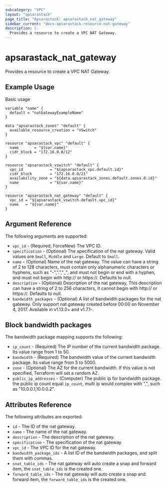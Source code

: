 ```yaml
---
subcategory: "VPC"
layout: "apsarastack"
page_title: "Apsarastack: apsarastack_nat_gateway"
sidebar_current: "docs-apsarastack-resource-nat-gateway"
description: |-
  Provides a resource to create a VPC NAT Gateway.
---
```


# apsarastack\_nat\_gateway

Provides a resource to create a VPC NAT Gateway.


## Example Usage

Basic usage

```
variable "name" {
  default = "natGatewayExampleName"
}

data "apsarastack_zones" "default" {
  available_resource_creation = "VSwitch"
}

resource "apsarastack_vpc" "default" {
  name       = "${var.name}"
  cidr_block = "172.16.0.0/12"
}

resource "apsarastack_vswitch" "default" {
  vpc_id            = "${apsarastack_vpc.default.id}"
  cidr_block        = "172.16.0.0/21"
  availability_zone = "${data.apsarastack_zones.default.zones.0.id}"
  name              = "${var.name}"
}

resource "apsarastack_nat_gateway" "default" {
  vpc_id = "${apsarastack_vswitch.default.vpc_id}"
  name   = "${var.name}"
}
```

## Argument Reference

The following arguments are supported:

* `vpc_id` - (Required, ForceNew) The VPC ID.
* `specification` - (Optional) The specification of the nat gateway. Valid values are `Small`, `Middle` and `Large`. Default to `Small`. 
* `name` - (Optional) Name of the nat gateway. The value can have a string of 2 to 128 characters, must contain only alphanumeric characters or hyphens, such as "-",".","_", and must not begin or end with a hyphen, and must not begin with http:// or https://. Defaults to null.
* `description` - (Optional) Description of the nat gateway, This description can have a string of 2 to 256 characters, It cannot begin with http:// or https://. Defaults to null.
* `bandwidth_packages` - (Optional) A list of bandwidth packages for the nat gateway. Only support nat gateway created before 00:00 on November 4, 2017. Available in v1.13.0+ and v1.7.1-.

## Block bandwidth packages
The bandwidth package mapping supports the following:

* `ip_count` - (Required) The IP number of the current bandwidth package. Its value range from 1 to 50.
* `bandwidth` - (Required) The bandwidth value of the current bandwidth package. Its value range from 5 to 5000.
* `zone` - (Optional) The AZ for the current bandwidth. If this value is not specified, Terraform will set a random AZ.
* `public_ip_addresses` - (Computer) The public ip for bandwidth package. the public ip count equal `ip_count`, multi ip would complex with ",", such as "10.0.0.1,10.0.0.2".

## Attributes Reference

The following attributes are exported:

* `id` - The ID of the nat gateway.
* `name` - The name of the nat gateway.
* `description` - The description of the nat gateway.
* `specification` - The specification of the nat gateway.
* `vpc_id` - The VPC ID for the nat gateway.
* `bandwidth_package_ids` - A list ID of the bandwidth packages, and split them with commas.
* `snat_table_ids` - The nat gateway will auto create a snap and forward item, the `snat_table_ids` is the created one.
* `forward_table_ids` - The nat gateway will auto create a snap and forward item, the `forward_table_ids` is the created one.


